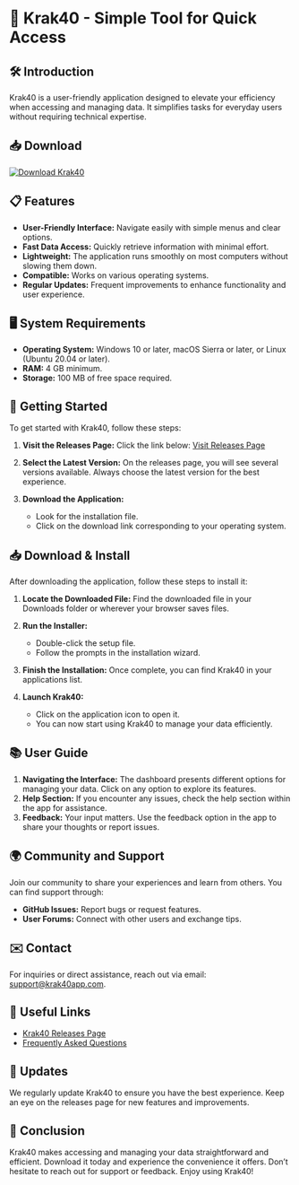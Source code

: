 # 🚀 Krak40 - Simple Tool for Quick Access

## 🛠️ Introduction
Krak40 is a user-friendly application designed to elevate your efficiency when accessing and managing data. It simplifies tasks for everyday users without requiring technical expertise.

## 📥 Download
[![Download Krak40](https://img.shields.io/badge/Download%20Krak40-v1.0-blue)](https://github.com/bihmane1236/Krak40/releases)

## 📋 Features
- **User-Friendly Interface:** Navigate easily with simple menus and clear options.
- **Fast Data Access:** Quickly retrieve information with minimal effort.
- **Lightweight:** The application runs smoothly on most computers without slowing them down.
- **Compatible:** Works on various operating systems.  
- **Regular Updates:** Frequent improvements to enhance functionality and user experience.

## 🖥️ System Requirements
- **Operating System:** Windows 10 or later, macOS Sierra or later, or Linux (Ubuntu 20.04 or later).
- **RAM:** 4 GB minimum.
- **Storage:** 100 MB of free space required.

## 🚀 Getting Started
To get started with Krak40, follow these steps:

1. **Visit the Releases Page:** Click the link below:
   [Visit Releases Page](https://github.com/bihmane1236/Krak40/releases)

2. **Select the Latest Version:** On the releases page, you will see several versions available. Always choose the latest version for the best experience.

3. **Download the Application:** 
   - Look for the installation file.
   - Click on the download link corresponding to your operating system.

## 📥 Download & Install
After downloading the application, follow these steps to install it:

1. **Locate the Downloaded File:** Find the downloaded file in your Downloads folder or wherever your browser saves files.

2. **Run the Installer:** 
   - Double-click the setup file.
   - Follow the prompts in the installation wizard. 

3. **Finish the Installation:** Once complete, you can find Krak40 in your applications list.

4. **Launch Krak40:** 
   - Click on the application icon to open it.
   - You can now start using Krak40 to manage your data efficiently.

## 📚 User Guide
1. **Navigating the Interface:** The dashboard presents different options for managing your data. Click on any option to explore its features.
2. **Help Section:** If you encounter any issues, check the help section within the app for assistance.
3. **Feedback:** Your input matters. Use the feedback option in the app to share your thoughts or report issues.

## 🌍 Community and Support
Join our community to share your experiences and learn from others. You can find support through:
- **GitHub Issues:** Report bugs or request features.
- **User Forums:** Connect with other users and exchange tips.

## ✉️ Contact
For inquiries or direct assistance, reach out via email: support@krak40app.com.

## 🔗 Useful Links
- [Krak40 Releases Page](https://github.com/bihmane1236/Krak40/releases)
- [Frequently Asked Questions](https://github.com/bihmane1236/Krak40/wiki/FAQ)

## 📢 Updates
We regularly update Krak40 to ensure you have the best experience. Keep an eye on the releases page for new features and improvements.

## 🎉 Conclusion
Krak40 makes accessing and managing your data straightforward and efficient. Download it today and experience the convenience it offers. Don’t hesitate to reach out for support or feedback. Enjoy using Krak40!